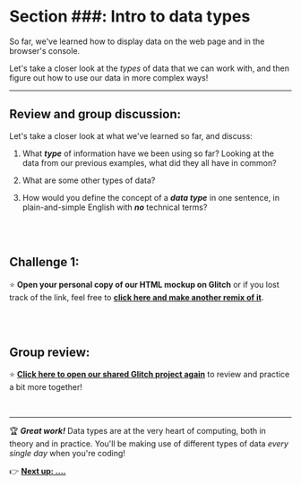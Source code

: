 # Section ###: Intro to data types

So far, we've learned how to display data on the web page and in the browser's console.

Let's take a closer look at the *types* of data that we can work with, and then figure out how to use our data in more complex ways!

<hr/>

## Review and group discussion:

Let's take a closer look at what we've learned so far, and discuss:

  1. What ***type*** of information have we been using so far? Looking at the data from our previous examples, what did they all have in common?
  
  2. What are some other types of data?
  
  3. How would you define the concept of a ***data type*** in one sentence, in plain-and-simple English with ***no*** technical terms?

<br/>



<br/>


## Challenge 1:

⭐️ **Open your personal copy of our HTML mockup on Glitch** or if you lost track of the link, feel free to [**click here and make another remix of it**](https://glitch.com/edit/#!/dragon-defeater-v0-starter).

<br/>


<br/>

## Group review:

:star: [**Click here to open our shared Glitch project again**](#) to review and practice a bit more together!

<br/>
<hr/>

:trophy: ***Great work!*** Data types are at the very heart of computing, both in theory and in practice. You'll be making use of different types of data *every single day* when you're coding!

:point_right: **[Next up: ....](#)**
